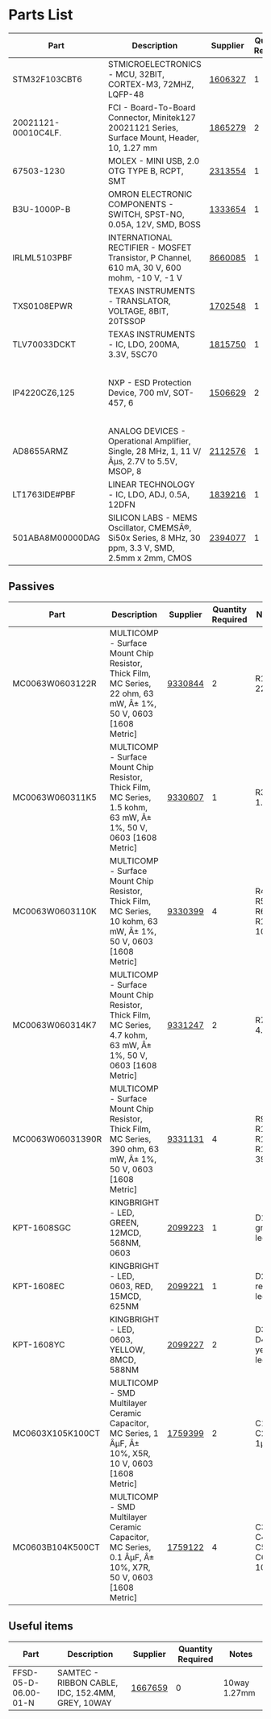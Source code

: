 # Parts List

| Part | Description | Supplier | Quantity Required | Notes
| ---  | ---         | ---       | ---               | ---
|STM32F103CBT6|STMICROELECTRONICS - MCU, 32BIT, CORTEX-M3, 72MHZ, LQFP-48|[1606327](http://uk.farnell.com/webapp/wcs/stores/servlet/Search?st=1606327)|1|IC1 mcu, cortex m3
|20021121-00010C4LF.|FCI - Board-To-Board Connector, Minitek127 20021121 Series, Surface Mount, Header, 10, 1.27 mm|[1865279](http://uk.farnell.com/webapp/wcs/stores/servlet/Search?st=1865279)|2|JTAG1, JTAG2 arm swd connector 1.27mm
|67503-1230|MOLEX - MINI USB, 2.0 OTG TYPE B, RCPT, SMT|[2313554](http://uk.farnell.com/webapp/wcs/stores/servlet/Search?st=2313554)|1|CN1 usb mini b
|B3U-1000P-B|OMRON ELECTRONIC COMPONENTS - SWITCH, SPST-NO, 0.05A, 12V, SMD, BOSS|[1333654](http://uk.farnell.com/webapp/wcs/stores/servlet/Search?st=1333654)|1|BTN1 spst tactile switch
|IRLML5103PBF|INTERNATIONAL RECTIFIER - MOSFET Transistor, P Channel, 610 mA, 30 V, 600 mohm, -10 V, -1 V|[8660085](http://uk.farnell.com/webapp/wcs/stores/servlet/Search?st=8660085)|1|Q1 p channel mosfet
|TXS0108EPWR|TEXAS INSTRUMENTS - TRANSLATOR, VOLTAGE, 8BIT, 20TSSOP|[1702548](http://uk.farnell.com/webapp/wcs/stores/servlet/Search?st=1702548)|1|IC2 voltage translator
|TLV70033DCKT|TEXAS INSTRUMENTS - IC, LDO, 200MA, 3.3V, 5SC70|[1815750](http://uk.farnell.com/webapp/wcs/stores/servlet/Search?st=1815750)|1|IC3 200mA 3.3v ldo
|IP4220CZ6,125|NXP - ESD Protection Device, 700 mV, SOT-457, 6|[1506629](http://uk.farnell.com/webapp/wcs/stores/servlet/Search?st=1506629)|2|IC4, IC5 usb esd protection, also swd esd protection
|AD8655ARMZ|ANALOG DEVICES - Operational Amplifier, Single, 28 MHz, 1, 11 V/Âµs, 2.7V to 5.5V, MSOP, 8|[2112576](http://uk.farnell.com/webapp/wcs/stores/servlet/Search?st=2112576)|1|IC6 rail-to-rail op amp AD8655
|LT1763IDE#PBF|LINEAR TECHNOLOGY - IC, LDO, ADJ, 0.5A, 12DFN|[1839216](http://uk.farnell.com/webapp/wcs/stores/servlet/Search?st=1839216)|1|IC7 LDO adj LT1763
|501ABA8M00000DAG|SILICON LABS - MEMS Oscillator, CMEMSÂ®, Si50x Series, 8 MHz, 30 ppm, 3.3 V, SMD, 2.5mm x 2mm, CMOS|[2394077](http://uk.farnell.com/webapp/wcs/stores/servlet/Search?st=2394077)|1|IC8 MEMS Osc. 8MHz

## Passives

| Part | Description | Supplier | Quantity Required | Notes
| ---  | ---         | ---       | ---               | ---
|MC0063W0603122R|MULTICOMP - Surface Mount Chip Resistor, Thick Film, MC Series, 22 ohm, 63 mW, Â± 1%, 50 V, 0603 [1608 Metric]|[9330844](http://uk.farnell.com/webapp/wcs/stores/servlet/Search?st=9330844)|2|R1, R2 22Ω
|MC0063W060311K5|MULTICOMP - Surface Mount Chip Resistor, Thick Film, MC Series, 1.5 kohm, 63 mW, Â± 1%, 50 V, 0603 [1608 Metric]|[9330607](http://uk.farnell.com/webapp/wcs/stores/servlet/Search?st=9330607)|1|R3 1.5kΩ
|MC0063W0603110K|MULTICOMP - Surface Mount Chip Resistor, Thick Film, MC Series, 10 kohm, 63 mW, Â± 1%, 50 V, 0603 [1608 Metric]|[9330399](http://uk.farnell.com/webapp/wcs/stores/servlet/Search?st=9330399)|4|R4, R5, R6, R13 10kΩ
|MC0063W060314K7|MULTICOMP - Surface Mount Chip Resistor, Thick Film, MC Series, 4.7 kohm, 63 mW, Â± 1%, 50 V, 0603 [1608 Metric]|[9331247](http://uk.farnell.com/webapp/wcs/stores/servlet/Search?st=9331247)|2|R7, R8 4.7kΩ
|MC0063W06031390R|MULTICOMP - Surface Mount Chip Resistor, Thick Film, MC Series, 390 ohm, 63 mW, Â± 1%, 50 V, 0603 [1608 Metric]|[9331131](http://uk.farnell.com/webapp/wcs/stores/servlet/Search?st=9331131)|4|R9, R10, R11, R12 390Ω
|KPT-1608SGC|KINGBRIGHT - LED, GREEN, 12MCD, 568NM, 0603|[2099223](http://uk.farnell.com/webapp/wcs/stores/servlet/Search?st=2099223)|1|D1 green led
|KPT-1608EC|KINGBRIGHT - LED, 0603, RED, 15MCD, 625NM|[2099221](http://uk.farnell.com/webapp/wcs/stores/servlet/Search?st=2099221)|1|D2 red led
|KPT-1608YC|KINGBRIGHT - LED, 0603, YELLOW, 8MCD, 588NM|[2099227](http://uk.farnell.com/webapp/wcs/stores/servlet/Search?st=2099227)|2|D3, D4 yellow led
|MC0603X105K100CT|MULTICOMP - SMD Multilayer Ceramic Capacitor, MC Series, 1 ÂµF, Â± 10%, X5R, 10 V, 0603 [1608 Metric]|[1759399](http://uk.farnell.com/webapp/wcs/stores/servlet/Search?st=1759399)|2|C1, C2 1µF
|MC0603B104K500CT|MULTICOMP - SMD Multilayer Ceramic Capacitor, MC Series, 0.1 ÂµF, Â± 10%, X7R, 50 V, 0603 [1608 Metric]|[1759122](http://uk.farnell.com/webapp/wcs/stores/servlet/Search?st=1759122)|4|C3, C4, C5, C6 100nF


## Useful items

| Part | Description | Supplier | Quantity Required | Notes
| ---  | ---         | ---       | ---               | ---
|FFSD-05-D-06.00-01-N|SAMTEC - RIBBON CABLE, IDC, 152.4MM, GREY, 10WAY|[1667659](http://uk.farnell.com/webapp/wcs/stores/servlet/Search?st=1667659)|0|10way 1.27mm

